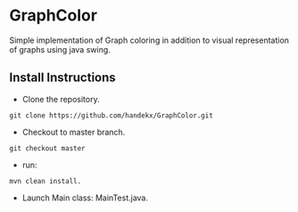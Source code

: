 # GraphColor
Simple implementation of Graph coloring in addition to visual representation of graphs using java swing.


## Install Instructions
- Clone the repository.
```
git clone https://github.com/handekx/GraphColor.git
```
- Checkout to master branch.
```
git checkout master
```
- run:
```
mvn clean install.
```
- Launch Main class: MainTest.java.
